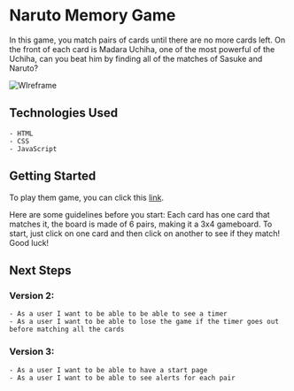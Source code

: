 # Naruto Memory Game
In this game, you match pairs of cards until there are no more cards left. On the front of each card is Madara Uchiha, one of the most powerful of the Uchiha, can you beat him by finding all of the matches of Sasuke and Naruto?




![WIreframe](https://user-images.githubusercontent.com/113128158/211104164-1313f2f4-168a-4827-8907-aed6d7f4cd70.PNG)




## Technologies Used
    - HTML
    - CSS
    - JavaScript

## Getting Started
To play them game, you can click this [link](https://honestymoore.github.io/project1/).

Here are some guidelines before you start:
Each card has one card that matches it, the board is made of 6 pairs, making it a 3x4 gameboard. To start, just click on one card and then click on another to see if they match! Good luck!

## Next Steps

### Version 2: 
    - As a user I want to be able to be able to see a timer
    - As a user I want to be able to lose the game if the timer goes out before matching all the cards
    

### Version 3: 
    - As a user I want to be able to have a start page
    - As a user I want to be able to see alerts for each pair
